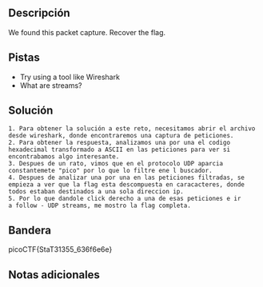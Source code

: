 
## Descripción

We found this packet capture. Recover the flag.

## Pistas

-   Try using a tool like Wireshark
-   What are streams?

## Solución

```python()
1. Para obtener la solución a este reto, necesitamos abrir el archivo desde wireshark, donde encontraremos una captura de peticiones.
2. Para obtener la respuesta, analizamos una por una el codigo hexadecimal transformado a ASCII en las peticiones para ver si encontrabamos algo interesante.
3. Despues de un rato, vimos que en el protocolo UDP aparcia constantemete "pico" por lo que lo filtre ene l buscador.
4. Despues de analizar una por una en las peticiones filtradas, se empieza a ver que la flag esta descompuesta en caracacteres, donde todos estaban destinados a una sola direccion ip.
5. Por lo que dandole click derecho a una de esas peticiones e ir a follow - UDP streams, me mostro la flag completa.

```

## Bandera
picoCTF{StaT31355_636f6e6e}

## Notas adicionales